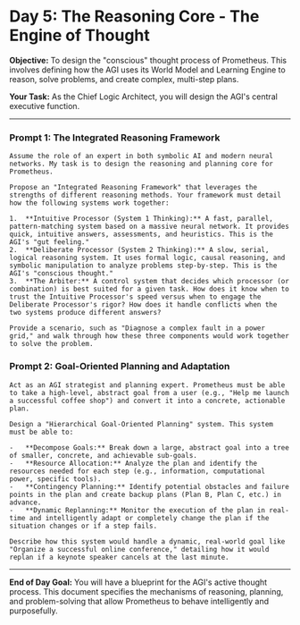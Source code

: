 
# Day 5: The Reasoning Core - The Engine of Thought

**Objective:** To design the "conscious" thought process of Prometheus. This involves defining how the AGI uses its World Model and Learning Engine to reason, solve problems, and create complex, multi-step plans.

**Your Task:** As the Chief Logic Architect, you will design the AGI's central executive function.

---

### Prompt 1: The Integrated Reasoning Framework

```
Assume the role of an expert in both symbolic AI and modern neural networks. My task is to design the reasoning and planning core for Prometheus.

Propose an "Integrated Reasoning Framework" that leverages the strengths of different reasoning methods. Your framework must detail how the following systems work together:

1.  **Intuitive Processor (System 1 Thinking):** A fast, parallel, pattern-matching system based on a massive neural network. It provides quick, intuitive answers, assessments, and heuristics. This is the AGI's "gut feeling."
2.  **Deliberate Processor (System 2 Thinking):** A slow, serial, logical reasoning system. It uses formal logic, causal reasoning, and symbolic manipulation to analyze problems step-by-step. This is the AGI's "conscious thought."
3.  **The Arbiter:** A control system that decides which processor (or combination) is best suited for a given task. How does it know when to trust the Intuitive Processor's speed versus when to engage the Deliberate Processor's rigor? How does it handle conflicts when the two systems produce different answers?

Provide a scenario, such as "Diagnose a complex fault in a power grid," and walk through how these three components would work together to solve the problem.
```

### Prompt 2: Goal-Oriented Planning and Adaptation

```
Act as an AGI strategist and planning expert. Prometheus must be able to take a high-level, abstract goal from a user (e.g., "Help me launch a successful coffee shop") and convert it into a concrete, actionable plan.

Design a "Hierarchical Goal-Oriented Planning" system. This system must be able to:

-   **Decompose Goals:** Break down a large, abstract goal into a tree of smaller, concrete, and achievable sub-goals.
-   **Resource Allocation:** Analyze the plan and identify the resources needed for each step (e.g., information, computational power, specific tools).
-   **Contingency Planning:** Identify potential obstacles and failure points in the plan and create backup plans (Plan B, Plan C, etc.) in advance.
-   **Dynamic Replanning:** Monitor the execution of the plan in real-time and intelligently adapt or completely change the plan if the situation changes or if a step fails.

Describe how this system would handle a dynamic, real-world goal like "Organize a successful online conference," detailing how it would replan if a keynote speaker cancels at the last minute.
```

---

**End of Day Goal:**
You will have a blueprint for the AGI's active thought process. This document specifies the mechanisms of reasoning, planning, and problem-solving that allow Prometheus to behave intelligently and purposefully.
